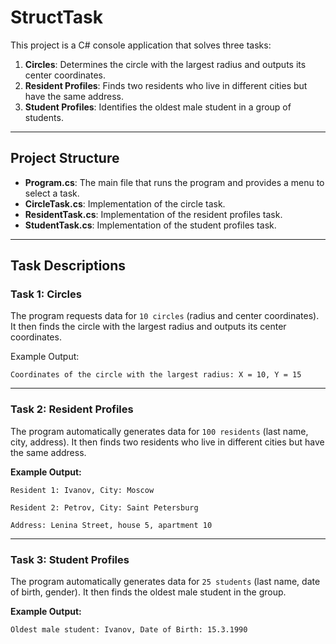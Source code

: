# StructTask

This project is a C# console application that solves three tasks:

1. **Circles**: Determines the circle with the largest radius and outputs its center coordinates.
2. **Resident Profiles**: Finds two residents who live in different cities but have the same address.
3. **Student Profiles**: Identifies the oldest male student in a group of students.

---

## Project Structure

- **Program.cs**: The main file that runs the program and provides a menu to select a task.
- **CircleTask.cs**: Implementation of the circle task.
- **ResidentTask.cs**: Implementation of the resident profiles task.
- **StudentTask.cs**: Implementation of the student profiles task.

---


## Task Descriptions

### Task 1: Circles

The program requests data for `10 circles` (radius and center coordinates). It then finds the circle with the largest radius and outputs its center coordinates.

Example Output:

`Coordinates of the circle with the largest radius: X = 10, Y = 15`

---

### Task 2: Resident Profiles

The program automatically generates data for `100 residents` (last name, city, address). It then finds two residents who live in different cities but have the same address.

**Example Output:**

`Resident 1: Ivanov, City: Moscow`

`Resident 2: Petrov, City: Saint Petersburg`

`Address: Lenina Street, house 5, apartment 10`

---

### Task 3: Student Profiles

The program automatically generates data for `25 students` (last name, date of birth, gender). It then finds the oldest male student in the group.

**Example Output:**

`Oldest male student: Ivanov, Date of Birth: 15.3.1990`
